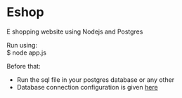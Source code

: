# Eshop
E shopping website using Nodejs and Postgres

Run using:  
$ node app.js

Before that:  
-  Run the sql file in your postgres database or any other  
-  Database connection configuration is given [here](utils/database.js)
